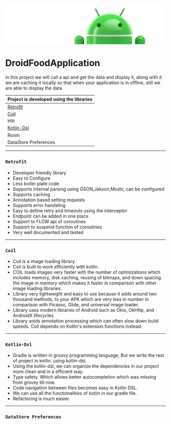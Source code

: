 ![Banner](images/Logo-new.png)

# DroidFoodApplication
In this project we will call a api and get the data and display it, along with it we are caching it locally so that when your application is in offline, still we are able to display the data

| **Project is developed using the libraries** |
| --- |
| [Retrofit](https://github.com/devrath/DroidFoodApplication/blob/main/README.md#retrofit)|
| [Coil](https://github.com/devrath/DroidFoodApplication/blob/main/README.md#coil)|
| Hilt |
| [Kotlin-Dsl](https://github.com/devrath/DroidFoodApplication/blob/main/README.md#kotlin-dsl) |
| Room |
| DataStore Preferences |


---
### ``Retrofit``

* Developer friendly library
* Easy to Configure
* Less boiler plate code
* Supports internal parsing using GSON,Jakson,Moshi, can be configured
* Supports caching
* Annotation based setting requests
* Supports error handeling
* Easy to define retry and timeouts using the interceptor
* Endpoint can be added in one place
* Support to FLOW api of coroutines
* Support to suspend function of coroutines
* Very well documented and tested

---
### ``Coil``

* Coil is a image loading library.
* Coil is built to work efficiently with kotlin.
* COIL loads images very faster with the number of optimizations which includes memory, disk caching, reusing of bitmaps, and down spacing the image in memory which makes it faster in comparison with other image loading libraries.
* Library very lightweight and easy to use because it adds around two thousand methods, to your APK which are very less in number in comparison with Picasso, Glide, and universal image loader.
* Library uses modern libraries of Android such as Okio, OkHttp, and AndroidX lifecycles.
* Library aoids annotation processing which can often slow down build speeds. Coil depends on Kotlin's extension functions instead.

---
### ``Kotlin-Dsl``

* Gradle is written in groovy programming language, But we write the rest of project in kotlin. using kotlin-dsl.
* Using the kotlin-dsl, we can organize the dependencies in our project more clean and in a efficient way.
* Type safety. Which allows better autocompletion which was missing from grovey till now.
* Code navigation between files becomes easy in Kotlin DSL.
* We can use all the functionalities of kotlin in our gradle file.
* Refactoring is much easier.

---
### ``DataStore Preferences``



